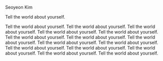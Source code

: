 

<span class="spn4">Seoyeon Kim</span>

Tell the world about yourself. 

Tell the world about yourself. Tell the world about yourself. Tell the world about yourself. Tell the world about yourself. Tell the world about yourself. Tell the world about yourself. Tell the world about yourself. Tell the world about yourself. Tell the world about yourself. Tell the world about yourself. Tell the world about yourself. Tell the world about yourself. Tell the world about yourself. Tell the world about yourself. Tell the world about yourself. 